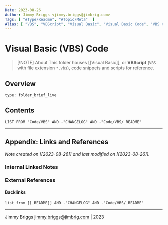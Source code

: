 ```yaml
---
Date: 2023-08-26
Author: Jimmy Briggs <jimmy.briggs@jimbrig.com>
Tags: [ "#Type/Readme", "#Topic/Meta"  ]
Alias: [ "VBS", "VBScript", "Visual Basic", "Visual Basic Code", "VBS Code" ]
---
```


# Visual Basic (VBS) Code

> [!NOTE] About
> This folder houses [[Visual Basic]], or **VBScript** (`VBS` with file extension `*.vbs`), code snippets and scripts for reference.

## Overview


```ccard
type: folder_brief_live
```
 

## Contents

```dataview
LIST FROM "Code/VBS" AND -"CHANGELOG" AND -"Code/VBS/_README"
```

***

## Appendix: Links and References

*Note created on [[2023-08-26]] and last modified on [[2023-08-26]].*

### Internal Linked Notes

### External References

#### Backlinks

```dataview
list from [[_README]] AND -"CHANGELOG" AND -"Code/VBS/_README"
```


***

Jimmy Briggs <jimmy.briggs@jimbrig.com> | 2023
